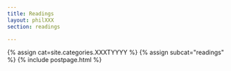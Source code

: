```yaml
---
title: Readings
layout: philXXX
section: readings

---
```


{% assign cat=site.categories.XXXTYYYY %}
{% assign subcat="readings" %}
{% include postpage.html %}
